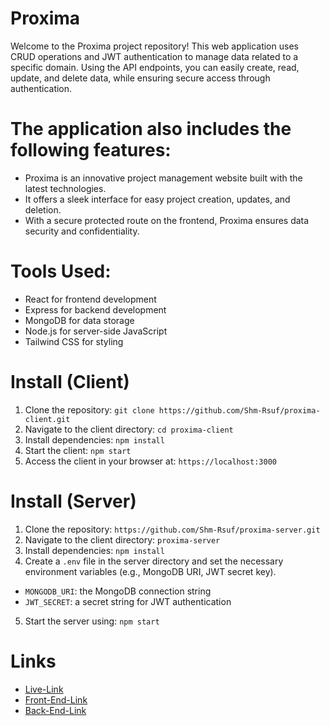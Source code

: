 # Proxima

Welcome to the Proxima project repository! This web application uses CRUD operations and JWT authentication to manage data related to a specific domain. Using the API endpoints, you can easily create, read, update, and delete data, while ensuring secure access through authentication.

# The application also includes the following features:

- Proxima is an innovative project management website built with the latest technologies.
- It offers a sleek interface for easy project creation, updates, and deletion.
- With a secure protected route on the frontend, Proxima ensures data security and confidentiality.

# Tools Used:

- React for frontend development
- Express for backend development
- MongoDB for data storage
- Node.js for server-side JavaScript
- Tailwind CSS for styling

# Install (Client)

1. Clone the repository: `git clone https://github.com/Shm-Rsuf/proxima-client.git`
2. Navigate to the client directory: `cd proxima-client`
3. Install dependencies: `npm install`
4. Start the client: `npm start`
5. Access the client in your browser at: `https://localhost:3000`

# Install (Server)

1. Clone the repository: `https://github.com/Shm-Rsuf/proxima-server.git`
2. Navigate to the client directory: `proxima-server`
3. Install dependencies: `npm install`
4. Create a `.env` file in the server directory and set the necessary environment variables (e.g., MongoDB URI, JWT secret key).
- `MONGODB_URI`: the MongoDB connection string
- `JWT_SECRET`: a secret string for JWT authentication
5. Start the server using: `npm start`

# Links
- [Live-Link](https://proxima-client.netlify.app/)
- [Front-End-Link](https://github.com/Shm-Rsuf/proxima-client)
- [Back-End-Link](https://github.com/Shm-Rsuf/proxima-server)

